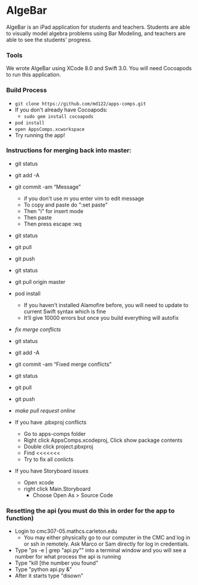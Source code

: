 # AlgeBar

AlgeBar is an iPad application for students and teachers. Students are able to visually model algebra problems using Bar Modeling, and teachers are able to see the students' progress.

### Tools

We wrote AlgeBar using XCode 8.0 and Swift 3.0. You will need Cocoapods to run this application.

### Build Process

* `git clone https://github.com/md122/apps-comps.git`
* If you don't already have Cocoapods:
  * `sudo gem install cocoapods`
* `pod install`
* `open AppsComps.xcworkspace`
* Try running the app!

### Instructions for merging back into master:
- git status
- git add -A
- git commit -am “Message”
    - if you don't use m you enter vim to edit message
    - To copy and paste do ":set paste"
    - Then "i" for insert mode
    - Then paste
    - Then press escape :wq
- git status
- git pull
- git push
- git status
- git pull origin master
- pod install
    - If you haven’t installed Alamofire before, you will need to update to current Swift syntax which is fine
    - It’ll give 10000 errors but once you build everything will autofix
- *fix merge conflicts*
- git status
- git add -A
- git commit -am “Fixed merge conflicts”
- git status
- git pull
- git push
- *make pull request online*


- If you have .pbxproj conflicts
    - Go to apps-comps folder
    - Right click AppsComps.xcodeproj, Click show package contents
    - Double click project.pbxproj
    - Find <<<<<<<
    - Try to fix all conlicts
- If you have Storyboard issues
    - Open xcode
    - right click Main.Storyboard
        - Choose Open As > Source Code

### Resetting the api (you must do this in order for the app to function)
- Login to cmc307-05.mathcs.carleton.edu
    -  You may either physically go to our computer in the CMC and log in or ssh in remotely. Ask Marco or Sam directly for log in credentials.
- Type "ps -e | grep "api.py"" into a terminal window and you will see a number for what process the api is running
- Type "kill [the number you found"
- Type "python api.py &"
- After it starts type "disown"
